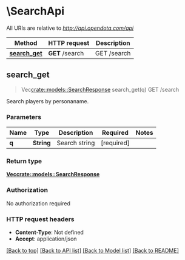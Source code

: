 # \SearchApi

All URIs are relative to *http://api.opendota.com/api*

Method | HTTP request | Description
------------- | ------------- | -------------
[**search_get**](SearchApi.md#search_get) | **GET** /search | GET /search



## search_get

> Vec<crate::models::SearchResponse> search_get(q)
GET /search

Search players by personaname.

### Parameters


Name | Type | Description  | Required | Notes
------------- | ------------- | ------------- | ------------- | -------------
**q** | **String** | Search string | [required] |

### Return type

[**Vec<crate::models::SearchResponse>**](SearchResponse.md)

### Authorization

No authorization required

### HTTP request headers

- **Content-Type**: Not defined
- **Accept**: application/json

[[Back to top]](#) [[Back to API list]](../README.md#documentation-for-api-endpoints) [[Back to Model list]](../README.md#documentation-for-models) [[Back to README]](../README.md)

